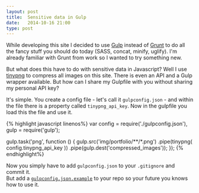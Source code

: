 ```yaml
---
layout: post
title:  Sensitive data in Gulp
date:   2014-10-16 21:00
type: post
---
```


While developing this site I decided to use [Gulp](http://gulpjs.com) instead of [Grunt](http://gruntjs.com) to do all the fancy stuff you should do today (SASS, concat, minify, uglify). I'm already familiar with Grunt from work so I wanted to try something new.

But what does this have to do with sensitive data in Javascript? Well I use [tinypng](https://tinypng.com/) to compress all images on this site. There is even an API and a Gulp wrapper available. But how can I share my Gulpfile with you without sharing my personal API key?

It's simple. You create a config file - let's call it `gulpconfig.json` - and within the file there is a property called `tinypng_api_key`. Now in the gulpfile you load this the file and use it.

{% highlight javascript linenos%}
var config    = require('./gulpconfig.json'),
    gulp      = require('gulp');

gulp.task('png', function () {
    gulp.src('img/portfolio/**/*.png')
        .pipe(tinypng( config.tinypng_api_key ))
        .pipe(gulp.dest('compressed_images'));
});
{% endhighlight%}

Now you simply have to add `gulpconfig.json` to your `.gitignore` and commit it.  
But add a [`gulpconfig.json.example`](https://github.com/stefanzweifel/stefanzweifel.io/blob/335a4b4f71ae605130744fe2e9b2353774056d4d/gulpconfig.json.example) to your repo so your future you knows how to use it.